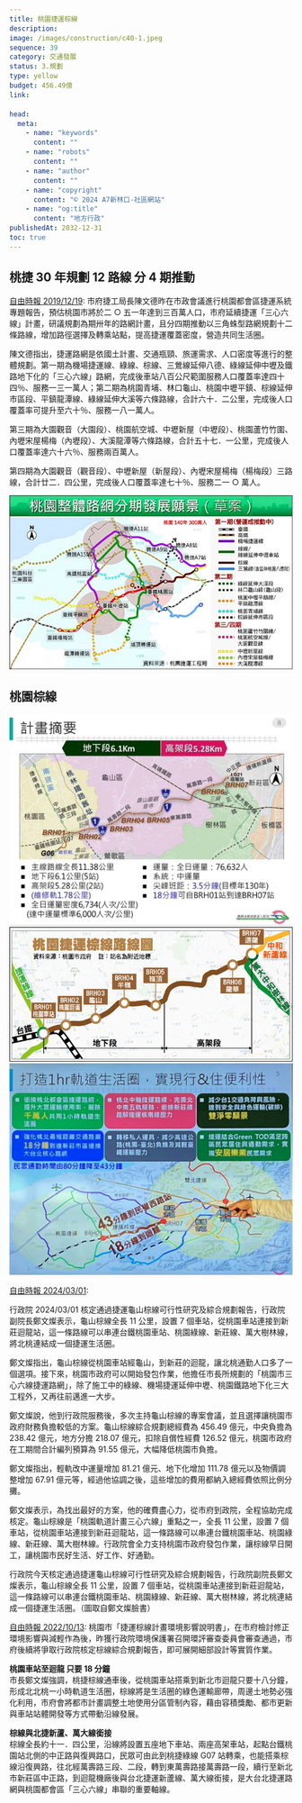 ```yaml
---
title: 桃園捷運棕線
description:
image: /images/construction/c40-1.jpeg
sequence: 39
category: 交通發展
status: 3.規劃
type: yellow
budget: 456.49億
link:

head:
  meta:
    - name: "keywords"
      content: ""
    - name: "robots"
      content: ""
    - name: "author"
      content: ""
    - name: "copyright"
      content: "© 2024 A7新林口-社區網站"
    - name: "og:title"
      content: "地方行政"
publishedAt: 2032-12-31
toc: true
---
```


## 桃捷 30 年規劃 12 路線 分 4 期推動

<a href="https://news.ltn.com.tw/news/life/paper/1339959">自由時報 2019/12/19</a>:
市府捷工局長陳文德昨在市政會議進行桃園都會區捷運系統專題報告，預估桃園市將於二 ○ 五一年達到三百萬人口，市府延續捷運「三心六線」計畫，研議規劃為期卅年的路網計畫，且分四期推動以三角蛛型路網規劃十二條路線，增加路徑選擇及轉乘站點，提高捷運覆蓋密度，營造共同生活圈。

陳文德指出，捷運路網是依國土計畫、交通瓶頸、旅運需求、人口密度等進行的整體規劃。第一期為機場捷運線、綠線、棕線、三鶯線延伸八德、綠線延伸中壢及鐵路地下化的「三心六線」路網，完成後車站八百公尺範圍服務人口覆蓋率達四十四％、服務一三一萬人；第二期為桃園青埔、林口龜山、桃園中壢平鎮、棕線延伸市區段、平鎮龍潭線、綠線延伸大溪等六條路線，合計六十．二公里，完成後人口覆蓋率可提升至六十％、服務一八一萬人。

第三期為大園觀音（大園段）、桃園航空城、中壢新屋（中壢段）、桃園蘆竹竹圍、內壢宋屋楊梅（內壢段）、大溪龍潭等六條路線，合計五十七．一公里，完成後人口覆蓋率達六十六％、服務兩百萬人。

第四期為大園觀音（觀音段）、中壢新屋（新屋段）、內壢宋屋楊梅（楊梅段）三路線，合計廿二．四公里，完成後人口覆蓋率達七十％、服務二一 ○ 萬人。

![c40-1.jpeg](/images/construction/c40-1.jpeg)

## 桃園棕線

![c40-3.jpeg](/images/construction/c40-3.jpeg)
![c40-2.jpeg](/images/construction/c40-2.jpeg)
![c40-4.jpeg](/images/construction/c40-4.jpeg)

<a href="https://news.ltn.com.tw/news/life/breakingnews/4594613?fbclid=IwAR26MslzIa3KmD8OEY9ZV0czZiixnW7dx06AkYRhZXZgCsTLErJkzLKbc6w">自由時報 2024/03/01</a>:

行政院 2024/03/01 核定通過捷運龜山棕線可行性研究及綜合規劃報告，行政院副院長鄭文燦表示，龜山棕線全長 11 公里，設置 7 個車站，從桃園車站連接到新莊迴龍站，這一條路線可以串連台鐵桃園車站、桃園綠線、新莊線、萬大樹林線，將北桃連結成一個捷運生活圈。

鄭文燦指出，龜山棕線從桃園車站經龜山，到新莊的迴龍，讓北桃通勤人口多了一個選項。接下來，桃園市政府可以開始發包作業，他擔任市長所規劃的「桃園市三心六線捷運路網」，除了施工中的綠線、機場捷運延伸中壢、桃園鐵路地下化三大工程外，又再往前邁進一大步。

鄭文燦說，他到行政院服務後，多次主持龜山棕線的專案會議，並且選擇讓桃園市政府財務負擔較低的方案。龜山棕線綜合規劃總經費為 456.49 億元，中央負擔為 238.42 億元，地方分擔 218.07 億元，扣除自償性經費 126.52 億元，桃園市政府在工期間合計編列預算為 91.55 億元，大幅降低桃園市負擔。

鄭文燦指出，輕軌改中運量增加 81.21 億元、地下化增加 111.78 億元以及物價調整增加 67.91 億元等，經過他協調之後，這些增加的費用都納入總經費依照比例分攤。

鄭文燦表示，為找出最好的方案，他的確費盡心力，從市府到政院，全程協助完成核定。龜山棕線是「桃園軌道計畫三心六線」重點之一，全長 11 公里，設置 7 個車站，從桃園車站連接到新莊迴龍站，這一條路線可以串連台鐵桃園車站、桃園綠線、新莊線、萬大樹林線。行政院會全力支持桃園市政府發包作業，讓棕線早日開工，讓桃園市民好生活、好工作、好通勤。

行政院今天核定通過捷運龜山棕線可行性研究及綜合規劃報告，行政院副院長鄭文燦表示，龜山棕線全長 11 公里，設置 7 個車站，從桃園車站連接到新莊迴龍站，這一條路線可以串連台鐵桃園車站、桃園綠線、新莊線、萬大樹林線，將北桃連結成一個捷運生活圈。（圖取自鄭文燦臉書）

<a href="https://news.ltn.com.tw/news/Taoyuan/paper/1545437">自由時報 2022/10/13</a>:
桃園市「捷運棕線計畫環境影響說明書」，在市府檢討修正環境影響與減輕作為後，昨獲行政院環境保護署召開環評審查委員會審查通過，市府後續將爭取行政院核定棕線綜合規劃報告，即可展開細部設計等實質作業。

**桃園車站至迴龍 只要 18 分鐘**  
市長鄭文燦強調，桃捷棕線通車後，從桃園車站搭乘到新北市迴龍只要十八分鐘，形成北北桃一小時軌道生活圈，棕線將是生活圈的綠色運輸廊帶，周邊土地勢必強化利用，市府會將都市計畫調整土地使用分區管制內容，藉由容積獎勵、都市更新與車站站體開發等方式帶動沿線發展。

**棕線與北捷新蘆、萬大線銜接**  
棕線全長約十一．四公里，沿線將設置五座地下車站、兩座高架車站，起點台鐵桃園站北側的中正路與復興路口，民眾可由此到桃捷綠線 G07 站轉乘，也能搭乘棕線沿復興路，往北經萬壽路三段、二段，轉到東萬壽路接萬壽路一段，續行至新北市新莊區中正路，到迴龍機廠後與台北捷運新蘆線、萬大線銜接，是大台北捷運路網與桃園都會區「三心六線」串聯的重要軸線。
